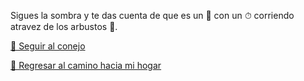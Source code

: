 Sigues la sombra y te das cuenta de que es un 🐇 con un ⏱ corriendo atravez de los arbustos 🌿.

[🐇 Seguir al conejo](4-1.md)

[🏡 Regresar al camino hacia mi hogar](2.md)
